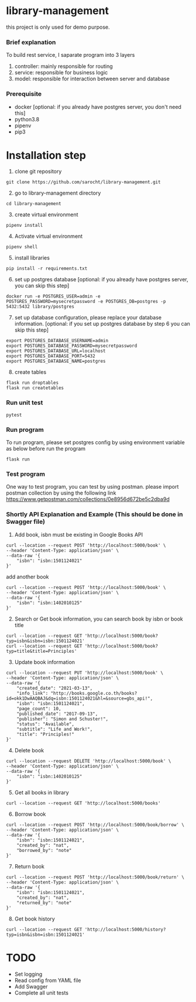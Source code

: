# library-management
this project is only used for demo purpose.

### Brief explanation
To build rest service, I saparate program into 3 layers
1. controller: mainly responsible for routing
2. service: responsible for business logic
3. model: responsible for interaction between server and database

### Prerequisite
- docker [optional: if you already have postgres server, you don't need this]
- python3.8
- pipenv
- pip3

# Installation step
1. clone git repository
```
git clone https://github.com/sarocht/library-management.git
```
2. go to library-management directory
```
cd library-management
```
3. create virtual environment
```
pipenv install
```
4. Activate virtual environment
```
pipenv shell
```
5. install libraries
```
pip install -r requirements.txt
```
6. set up postgres database [optional: if you already have postgres server, you can skip this step]
```
docker run -e POSTGRES_USER=admin -e POSTGRES_PASSWORD=mysecretpassword -e POSTGRES_DB=postgres -p 5432:5432 library/postgres
```
7. set up database configuration, please replace your database information.
[optional: if you set up postgres database by step 6 you can skip this step]
```
export POSTGRES_DATABASE_USERNAME=admin
export POSTGRES_DATABASE_PASSWORD=mysecretpassword
export POSTGRES_DATABASE_URL=localhost
export POSTGRES_DATABASE_PORT=5432
export POSTGRES_DATABASE_NAME=postgres
```
8. create tables
```
flask run droptables
flask run createtables
```

### Run unit test
```
pytest
```

### Run program
To run program, please set postgres config by using environment variable as below before run the program
```
flask run
```

### Test program
One way to test program, you can test by using postman. please import postman collection by using the following link
https://www.getpostman.com/collections/0e8956d672be5c2dba9d

### Shortly API Explanation and Example (This should be done in Swagger file)
1. Add book, isbn must be existing in Google Books API
```
curl --location --request POST 'http://localhost:5000/book' \
--header 'Content-Type: application/json' \
--data-raw '{
    "isbn": "isbn:1501124021"
}'
```
add another book
```
curl --location --request POST 'http://localhost:5000/book' \
--header 'Content-Type: application/json' \
--data-raw '{
    "isbn": "isbn:1402010125"
}'
```
2. Search or Get book information, you can search book by isbn or book title 
```
curl --location --request GET 'http://localhost:5000/book?typ=isbn&isbn=isbn:1501124021'
curl --location --request GET 'http://localhost:5000/book?typ=title&title=Principles'
```
3. Update book information
```
curl --location --request PUT 'http://localhost:5000/book' \
--header 'Content-Type: application/json' \
--data-raw '{
    "created_date": "2021-03-13",
    "info_link": "http://books.google.co.th/books?id=okk1DwAAQBAJ&dq=isbn:1501124021&hl=&source=gbs_api!",
    "isbn": "isbn:1501124021",
    "page_count": 10,
    "published_date": "2017-09-13",
    "publisher": "Simon and Schuster!",
    "status": "Available",
    "subtitle": "Life and Work!",
    "title": "Principles!"
}'
```
4. Delete book
```
curl --location --request DELETE 'http://localhost:5000/book' \
--header 'Content-Type: application/json' \
--data-raw '{
    "isbn": "isbn:1402010125"
}'
```
5. Get all books in library
```
curl --location --request GET 'http://localhost:5000/books'
```
6. Borrow book
```
curl --location --request POST 'http://localhost:5000/book/borrow' \
--header 'Content-Type: application/json' \
--data-raw '{
    "isbn": "isbn:1501124021",
    "created_by": "nat",
    "borrowed_by": "note"
}'
```
7. Return book
```
curl --location --request POST 'http://localhost:5000/book/return' \
--header 'Content-Type: application/json' \
--data-raw '{
    "isbn": "isbn:1501124021",
    "created_by": "nat",
    "returned_by": "note"
}'
```
8. Get book history
```
curl --location --request GET 'http://localhost:5000/history?typ=isbn&isbn=isbn:1501124021'
```


# TODO
- Set logging
- Read config from YAML file
- Add Swagger
- Complete all unit tests
